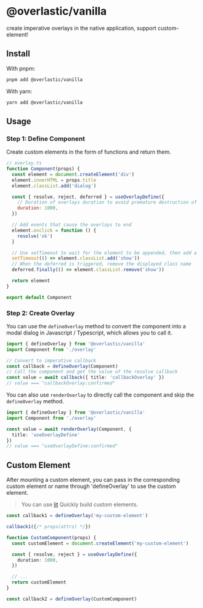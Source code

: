 # @overlastic/vanilla

create imperative overlays in the native application, support custom-element!

## Install

With pnpm:
```sh
pnpm add @overlastic/vanilla
```

With yarn:
```sh
yarn add @overlastic/vanilla
```

## Usage

### Step 1: Define Component

Create custom elements in the form of functions and return them.

```js
// overlay.ts
function Component(props) {
  const element = document.createElement('div')
  element.innerHTML = props.title
  element.classList.add('dialog')

  const { resolve, reject, deferred } = useOverlayDefine({
    // Duration of overlays duration to avoid premature destruction of the component
    duration: 1000,
  })

  // Add events that cause the overlays to end
  element.onclick = function () {
    resolve('ok')
  }

  // Use setTimeout to wait for the element to be appended, then add a class name with animation
  setTimeout(() => element.classList.add('show'))
  // When the deferred is triggered, remove the displayed class name
  deferred.finally(() => element.classList.remove('show'))

  return element
}

export default Component
```

### Step 2: Create Overlay

You can use the `defineOverlay` method to convert the component into a modal dialog in Javascript / Typescript, which allows you to call it.

```ts
import { defineOverlay } from '@overlastic/vanilla'
import Component from './overlay'

// Convert to imperative callback
const callback = defineOverlay(Component)
// Call the component and get the value of the resolve callback
const value = await callback({ title: 'callbackOverlay' })
// value === "callbackOverlay:confirmed"
```

You can also use `renderOverlay` to directly call the component and skip the `defineOverlay` method.

```ts
import { defineOverlay } from '@overlastic/vanilla'
import Component from './overlay'

const value = await renderOverlay(Component, {
  title: 'useOverlayDefine'
})
// value === "useOverlayDefine:confirmed"
```

## Custom Element

After mounting a custom element, you can pass in the corresponding custom element or name through 'defineOverlay' to use the custom element.

> You can use [lit](https://lit.dev/) Quickly build custom elements.

```ts
const callback1 = defineOverlay('my-custom-element')

callback1({/* props(attrs) */})

function CustomComponent(props) {
  const customElement = document.createElement('my-custom-element')

  const { resolve, reject } = useOverlayDefine({
    duration: 1000,
  })

  // ...
  return customElement
}

const callback2 = defineOverlay(CustomComponent)
```
